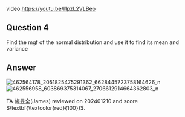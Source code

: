 video:https://youtu.be/l1pzL2VLBeo
## Question 4
Find the mgf of the normal distribution and use it to find its mean and variance
## Answer
![462564178_2051825475291362_6628445723758164626_n](https://github.com/user-attachments/assets/bc9b0c66-e34c-4618-b058-93e56e5f7a4d)
![462556958_603869375314067_2706612914664362803_n](https://github.com/user-attachments/assets/b58b6e6e-28fa-4e8a-88ef-994e6aa1e318)

TA 施昱全(James) reviewed on 202401210 and score $\textbf{\textcolor{red}{100}}$.
